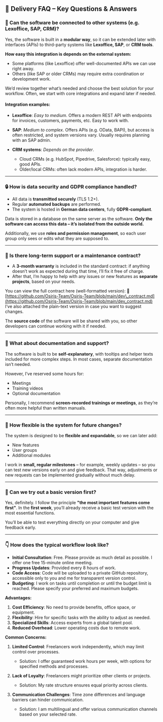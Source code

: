 ## 📄 Delivery FAQ – Key Questions & Answers

### 🔌 Can the software be connected to other systems (e.g. Lexoffice, SAP, CRM)?

Yes, the software is built in a **modular way**, so it can be extended later with interfaces (APIs) to third-party systems like **Lexoffice, SAP**, or **CRM tools**.

**How easy this integration is depends on the external system:**

* Some platforms (like Lexoffice) offer well-documented APIs we can use right away.
* Others (like SAP or older CRMs) may require extra coordination or development work.

We’d review together what’s needed and choose the best solution for your workflow. Often, we start with core integrations and expand later if needed.

#### Integration examples:

* **Lexoffice**: *Easy to medium*. Offers a modern REST API with endpoints for invoices, customers, payments, etc. Easy to work with.
* **SAP**: *Medium to complex*. Offers APIs (e.g. OData, BAPI), but access is often restricted, and system versions vary. Usually requires planning with an SAP admin.
* **CRM systems**: *Depends on the provider*.

  * Cloud CRMs (e.g. HubSpot, Pipedrive, Salesforce): typically easy, good APIs.
  * Older/local CRMs: often lack modern APIs, integration is harder.
 
---

### 🔒 How is data security and GDPR compliance handled?

* All data is **transmitted securely** (TLS 1.2+).
* Regular **automated backups** are performed.
* The system is hosted in **German data centers**, fully **GDPR-compliant**.

Data is stored in a database on the same server as the software.
**Only the software can access this data – it’s isolated from the outside world.**

Additionally, we use **roles and permission management**, so each user group only sees or edits what they are supposed to.

---

### 🔧 Is there long-term support or a maintenance contract?

* A **3-month warranty** is included in the standard contract: if anything doesn’t work as expected during that time, I’ll fix it free of charge.
* After that, I’m happy to help with any issues or new features as **separate projects**, based on your needs.

You can view the full contract here (well-formatted version):
📄 [https://github.com/Osiris-Team/Osiris-Team/blob/main/dev\_contract.md](https://github.com/Osiris-Team/Osiris-Team/blob/main/dev_contract.md)
I’ve also attached the plain-text version in case you want to suggest changes.

The **source code** of the software will be shared with you, so other developers can continue working with it if needed.

---

### 📘 What about documentation and support?

The software is built to be **self-explanatory**, with tooltips and helper texts included for more complex steps.
In most cases, separate documentation isn’t needed.

However, I’ve reserved some hours for:

* Meetings
* Training videos
* Optional documentation

Personally, I recommend **screen-recorded trainings or meetings**, as they’re often more helpful than written manuals.

---

### 🔄 How flexible is the system for future changes?

The system is designed to be **flexible and expandable**, so we can later add:

* New features
* User groups
* Additional modules

I work in **small, regular milestones** – for example, weekly updates – so you can test new versions early on and give feedback. 
That way, adjustments or new requests can be implemented gradually without much delay.

---

### 🧪 Can we try out a basic version first?

Yes, definitely. I follow the principle **"the most important features come first"**.
In the **first week**, you’ll already receive a basic test version with the most essential functions.

You’ll be able to test everything directly on your computer and give feedback early.

---

### 👇 How does the typical workflow look like?
    
- **Initial Consultation**: Free. Please provide as much detail as possible. I offer one free 15-minute online meeting.
- **Progress Updates**: Provided every 8 hours of work.
- **Code Access**: Code will be uploaded to a private GitHub repository, accessible only to you and me for transparent version control.
- **Budgeting**: I work on tasks until completion or until the budget limit is reached. Please specify your preferred and maximum budgets.

**Advantages:**
1. **Cost Efficiency**: No need to provide benefits, office space, or equipment.
2. **Flexibility**: Hire for specific tasks with the ability to adjust as needed.
3. **Specialized Skills**: Access experts from a global talent pool.
4. **Reduced Overhead**: Lower operating costs due to remote work.

**Common Concerns:**
1. **Limited Control**: Freelancers work independently, which may limit control over processes.  
    - Solution: I offer guaranteed work hours per week, with options for specified methods and processes.
  
2. **Lack of Loyalty**: Freelancers might prioritize other clients or projects.  
    - Solution: My rate structure ensures equal priority across clients.

3. **Communication Challenges**: Time zone differences and language barriers can hinder communication.  
    - Solution: I am multilingual and offer various communication channels based on your selected rate.
